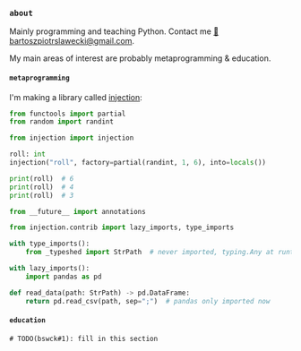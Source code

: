 ### `about`
Mainly programming and teaching Python. Contact me [📧 bartoszpiotrslawecki@gmail.com](mailto://bartoszpiotrslawecki@gmail.com).

My main areas of interest are probably metaprogramming & education.

#### `metaprogramming`
I'm making a library called [injection](https://github.com/bswck/injection):

```py
from functools import partial
from random import randint

from injection import injection

roll: int
injection("roll", factory=partial(randint, 1, 6), into=locals())

print(roll)  # 6
print(roll)  # 4
print(roll)  # 3
```

```py
from __future__ import annotations

from injection.contrib import lazy_imports, type_imports

with type_imports():
    from _typeshed import StrPath  # never imported, typing.Any at runtime

with lazy_imports():
    import pandas as pd

def read_data(path: StrPath) -> pd.DataFrame:
    return pd.read_csv(path, sep=";")  # pandas only imported now
```

#### `education`
`# TODO(bswck#1): fill in this section`


